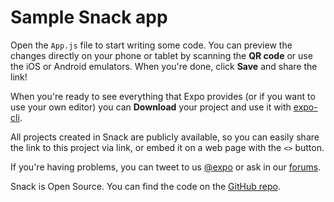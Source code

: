 # Sample Snack app

Open the `App.js` file to start writing some code. You can preview the
changes directly on your phone or tablet by scanning the **QR code**
or use the iOS or Android emulators. When you're done, click **Save**
and share the link!

When you're ready to see everything that Expo provides (or if you want
to use your own editor) you can **Download** your project and use it
with [expo-cli](https://docs.expo.io/get-started/installation).

All projects created in Snack are publicly available, so you can
easily share the link to this project via link, or embed it on a web
page with the `<>` button.

If you're having problems, you can tweet to us
[@expo](https://twitter.com/expo) or ask in our
[forums](https://forums.expo.io/c/snack).

Snack is Open Source. You can find the code on the
[GitHub repo](https://github.com/expo/snack).
